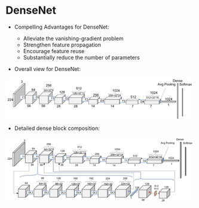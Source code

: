 # DenseNet 

* Compelling Advantages for DenseNet:

  * Alleviate the vanishing-gradient problem
  * Strengthen feature propagation
  * Encourage feature reuse
  * Substantially reduce the number of parameters

* Overall view for DenseNet:

![](https://github.com/GZYNus/Computer-Vision-Project/blob/master/Project%203:%20Build%20Classic%20Deep%20Neural%20Nets/DenseNet/DenseNet%20Architecture%20Graphs/Dense_Architect.png)

* Detailed dense block composition:

![](https://github.com/GZYNus/Computer-Vision-Project/blob/master/Project%203:%20Build%20Classic%20Deep%20Neural%20Nets/DenseNet/DenseNet%20Architecture%20Graphs/Detailed%20Arch.png)
